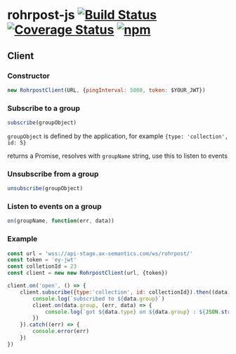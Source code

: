 # rohrpost-js [![Build Status](https://travis-ci.org/axsemantics/rohrpost-js.svg?branch=master)](https://travis-ci.org/axsemantics/rohrpost-js) [![Coverage Status](https://coveralls.io/repos/github/axsemantics/rohrpost-js/badge.svg?branch=master)](https://coveralls.io/github/axsemantics/rohrpost-js?branch=master) [![npm](https://img.shields.io/npm/v/rohrpost.svg)](https://www.npmjs.com/package/rohrpost)

## Client

### Constructor

```javascript
new RohrpostClient(URL, {pingInterval: 5000, token: $YOUR_JWT})
```

### Subscribe to a group

```javascript
subscribe(groupObject)
```
`groupObject` is defined by the application, for example `{type: 'collection', id: 5}`

returns a Promise, resolves with `groupName` string, use this to listen to events

### Unsubscribe from a group

```javascript
unsubscribe(groupObject)
```

### Listen to events on a group

```javascript
on(groupName, function(err, data))
```

### Example

```javascript
const url = 'wss://api-stage.ax-semantics.com/ws/rohrpost/'
const token = 'ey-jwt'
const colletionId = 23
const client = new new RohrpostClient(url, {token})

client.on('open', () => {
	client.subscribe({type:'collection', id: collectionId}).then((data) => {
		console.log(`subscribed to ${data.group}`)
		client.on(data.group, (err, data) => {
			console.log(`got ${data.type} on ${data.group} : ${JSON.stringify(data.object)}`)
		})
	}).catch((err) => {
		console.error(err)
	})
})

```
